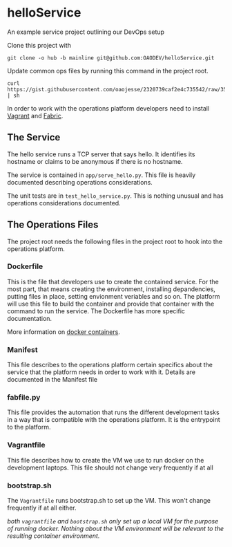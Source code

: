helloService
============

An example service project outlining our DevOps setup

Clone this project with

    git clone -o hub -b mainline git@github.com:OAODEV/helloService.git
    
Update common ops files by running this command in the project root.

    curl https://gist.githubusercontent.com/oaojesse/2320739caf2e4c735542/raw/355c434de3efe58ec2e0723c32069f742f00b3b4/update_common.sh | sh
    
In order to work with the operations platform developers need to install [Vagrant](https://docs.vagrantup.com/v2/installation/)
and [Fabric](http://www.fabfile.org/installing.html).

The Service
-----------

The hello service runs a TCP server that says hello. It identifies its
hostname or claims to be anonymous if there is no hostname.

The service is contained in `app/serve_hello.py`. This file is heavily
documented describing operations considerations.

The unit tests are in `test_hello_service.py`. This is nothing unusual
and has operations considerations documented.

The Operations Files
--------------------

The project root needs the following files in the project root to hook into the
operations platform.

### Dockerfile

This is the file that developers use to create the contained service.
For the most part, that means creating the environment, installing
depandencies, putting files in place, setting envionment veriables and
so on. The platform will use this file to build the container and
provide that container with the command to run the service. The
Dockerfile has more specific documentation.

More information on [docker containers](http://docs.docker.com/).

### Manifest

This file describes to the operations platform certain specifics about
the service that the platform needs in order to work with it. Details
are documented in the Manifest file

### fabfile.py

This file provides the automation that runs the different development
tasks in a way that is compatible with the operations platform. It is
the entrypoint to the platform.

### Vagrantfile

This file describes how to create the VM we use to run docker on the
development laptops. This file should not change very frequently if at
all

### bootstrap.sh

The `Vagrantfile` runs bootstrap.sh to set up the VM. This won't change
frequently if at all either.

*both `vagrantfile` and `bootstrap.sh` only set up a local VM for the
purpose of running docker. Nothing about the VM environment will be
relevant to the resulting container environment.*
